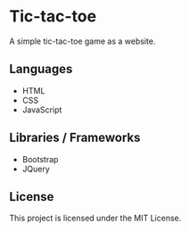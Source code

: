 # Tic-tac-toe
A simple tic-tac-toe game as a website.

## Languages
* HTML
* CSS
* JavaScript

## Libraries / Frameworks
* Bootstrap
* JQuery

## License
This project is licensed under the MIT License.
